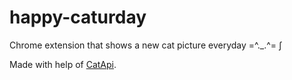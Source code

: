 # happy-caturday

Chrome extension that shows a new cat picture everyday =^._.^= ∫   

Made with help of [CatApi](https://docs.thecatapi.com/#thecatapi--developer-experience). 

